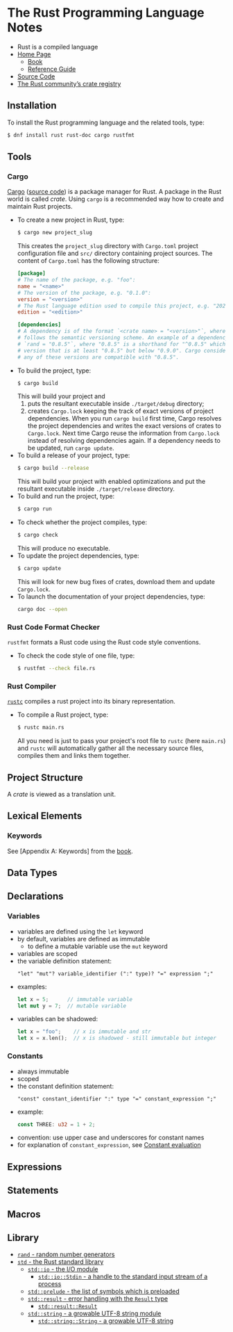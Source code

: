# The Rust Programming Language Notes

* Rust is a compiled language
* [Home Page](https://www.rust-lang.org/)
  * [Book](https://doc.rust-lang.org/book/)
  * [Reference Guide](https://doc.rust-lang.org/reference/index.html)
* [Source Code](https://github.com/rust-lang/rust)
* [The Rust community’s crate registry](https://crates.io/)

## Installation

To install the Rust programming language and the related tools, type:
```sh
$ dnf install rust rust-doc cargo rustfmt
```

## Tools

### Cargo

[Cargo](https://doc.rust-lang.org/cargo/index.html) ([source code](https://github.com/rust-lang/cargo))
is a package manager for Rust. A package in the Rust world is called *crate*.
Using `cargo` is a recommended way how to create and maintain Rust projects.

* To create a new project in Rust, type:
  ```sh
  $ cargo new project_slug
  ```
  This creates the `project_slug` directory with `Cargo.toml` project
  configuration file and `src/` directory containing project sources. The
  content of `Cargo.toml` has the following structure:
  ```toml
  [package]
  # The name of the package, e.g. "foo":
  name = "<name>"
  # The version of the package, e.g. "0.1.0":
  version = "<version>"
  # The Rust language edition used to compile this project, e.g. "2021":
  edition = "<edition>"

  [dependencies]
  # A dependency is of the format `<crate name> = "<version>"`, where <version>
  # follows the semantic versioning scheme. An example of a dependency is
  # `rand = "0.8.5"`, where "0.8.5" is a shorthand for "^0.8.5" which means any
  # version that is at least "0.8.5" but below "0.9.0". Cargo considers that
  # any of these versions are compatible with "0.8.5".
  ```
* To build the project, type:
  ```sh
  $ cargo build
  ```
  This will build your project and
  1. puts the resultant executable inside `./target/debug` directory;
  1. creates `Cargo.lock` keeping the track of exact versions of project
     dependencies. When you run `cargo build` first time, Cargo resolves the
     project dependencies and writes the exact versions of crates to
     `Cargo.lock`. Next time Cargo reuse the information from `Cargo.lock`
     instead of resolving dependencies again. If a dependency needs to be
     updated, run `cargo update`.
* To build a release of your project, type:
  ```sh
  $ cargo build --release
  ```
  This will build your project with enabled optimizations and put the resultant
  executable inside `./target/release` directory.
* To build and run the project, type:
  ```sh
  $ cargo run
  ```
* To check whether the project compiles, type:
  ```sh
  $ cargo check
  ```
  This will produce no executable.
* To update the project dependencies, type:
  ```sh
  $ cargo update
  ```
  This will look for new bug fixes of crates, download them and update
  `Cargo.lock`.
* To launch the documentation of your project dependencies, type:
  ```sh
  cargo doc --open
  ```

### Rust Code Format Checker

`rustfmt` formats a Rust code using the Rust code style conventions.

* To check the code style of one file, type:
  ```sh
  $ rustfmt --check file.rs
  ```

### Rust Compiler

[`rustc`](https://doc.rust-lang.org/rustc/index.html) compiles a rust project
into its binary representation.

* To compile a Rust project, type:
  ```sh
  $ rustc main.rs
  ```
  All you need is just to pass your project's root file to `rustc` (here
  `main.rs`) and `rustc` will automatically gather all the necessary source
  files, compiles them and links them together.

## Project Structure

A *crate* is viewed as a translation unit.

## Lexical Elements

### Keywords

See [Appendix A: Keywords] from the [book](https://doc.rust-lang.org/book/).

## Data Types

## Declarations

### Variables

* variables are defined using the `let` keyword
* by default, variables are defined as immutable
  * to define a mutable variable use the `mut` keyword
* variables are scoped
* the variable definition statement:
  ```
  "let" "mut"? variable_identifier (":" type)? "=" expression ";"
  ```
* examples:
  ```rust
  let x = 5;      // immutable variable
  let mut y = 7;  // mutable variable
  ```
* variables can be shadowed:
  ```rust
  let x = "foo";    // x is immutable and str
  let x = x.len();  // x is shadowed - still immutable but integer
  ```

### Constants

* always immutable
* scoped
* the constant definition statement:
  ```
  "const" constant_identifier ":" type "=" constant_expression ";"
  ```
* example:
  ```rust
  const THREE: u32 = 1 + 2;
  ```
* convention: use upper case and underscores for constant names
* for explanation of `constant_expression`, see
  [Constant evaluation](https://doc.rust-lang.org/reference/const_eval.html)

## Expressions

## Statements

## Macros

## Library

* [`rand` - random number generators](https://crates.io/crates/rand)
* [`std` - the Rust standard library](https://doc.rust-lang.org/std/index.html)
  * [`std::io` - the I/O module](https://doc.rust-lang.org/std/io/index.html)
    * [`std::io::Stdin` - a handle to the standard input stream of a process](https://doc.rust-lang.org/std/io/struct.Stdin.html)
  * [`std::prelude` - the list of symbols which is preloaded](https://doc.rust-lang.org/std/prelude/index.html)
  * [`std::result` - error handling with the `Result` type](https://doc.rust-lang.org/std/result/index.html)
    * [`std::result::Result`](https://doc.rust-lang.org/std/result/enum.Result.html)
  * [`std::string` - a growable UTF-8 string module](https://doc.rust-lang.org/std/string/index.html)
    * [`std::string::String` - a growable UTF-8 string](https://doc.rust-lang.org/std/string/struct.String.html)
